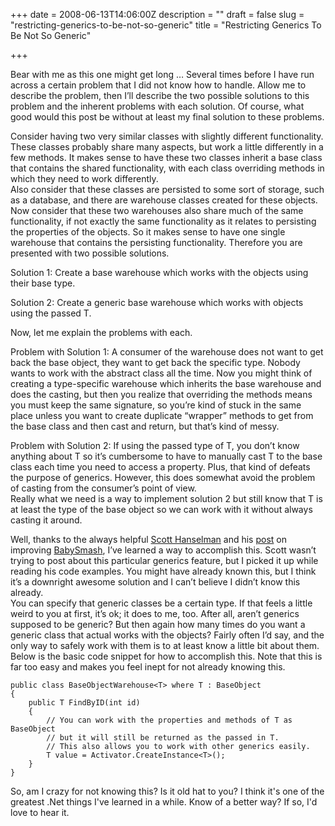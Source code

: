 +++
date = 2008-06-13T14:06:00Z
description = ""
draft = false
slug = "restricting-generics-to-be-not-so-generic"
title = "Restricting Generics To Be Not So Generic"

+++


Bear with me as this one might get long … Several times before I have run across a certain problem that I did not know how to handle. Allow me to describe the problem, then I’ll describe the two possible solutions to this problem and the inherent problems with each solution. Of course, what good would this post be without at least my final solution to these problems.

Consider having two very similar classes with slightly different functionality. These classes probably share many aspects, but work a little differently in a few methods. It makes sense to have these two classes inherit a base class that contains the shared functionality, with each class overriding methods in which they need to work differently.  
 Also consider that these classes are persisted to some sort of storage, such as a database, and there are warehouse classes created for these objects. Now consider that these two warehouses also share much of the same functionality, if not exactly the same functionality as it relates to persisting the properties of the objects. So it makes sense to have one single warehouse that contains the persisting functionality. Therefore you are presented with two possible solutions.

Solution 1: Create a base warehouse which works with the objects using their base type.

Solution 2: Create a generic base warehouse which works with objects using the passed T.

Now, let me explain the problems with each.

Problem with Solution 1: A consumer of the warehouse does not want to get back the base object, they want to get back the specific type. Nobody wants to work with the abstract class all the time. Now you might think of creating a type-specific warehouse which inherits the base warehouse and does the casting, but then you realize that overriding the methods means you must keep the same signature, so you’re kind of stuck in the same place unless you want to create duplicate “wrapper” methods to get from the base class and then cast and return, but that’s kind of messy.

Problem with Solution 2: If using the passed type of T, you don’t know anything about T so it’s cumbersome to have to manually cast T to the base class each time you need to access a property. Plus, that kind of defeats the purpose of generics. However, this does somewhat avoid the problem of casting from the consumer’s point of view.  
 Really what we need is a way to implement solution 2 but still know that T is at least the type of the base object so we can work with it without always casting it around.

Well, thanks to the always helpful [Scott Hanselman](http://www.hanselman.com/blog) and his [post](http://www.hanselman.com/blog/LearningWPFWithBabySmashFactoriesInterfacesDelegatesAndLambdasOhMy.aspx) on improving [BabySmash](http://www.hanselman.com/babysmash/), I’ve learned a way to accomplish this. Scott wasn’t trying to post about this particular generics feature, but I picked it up while reading his code examples. You might have already known this, but I think it’s a downright awesome solution and I can’t believe I didn’t know this already.  
 You can specify that generic classes be a certain type. If that feels a little weird to you at first, it’s ok; it does to me, too. After all, aren’t generics supposed to be generic? But then again how many times do you want a generic class that actual works with the objects? Fairly often I’d say, and the only way to safely work with them is to at least know a little bit about them.  
 Below is the basic code snippet for how to accomplish this. Note that this is far too easy and makes you feel inept for not already knowing this.  

```
public class BaseObjectWarehouse<T> where T : BaseObject
{
    public T FindByID(int id)
    {
        // You can work with the properties and methods of T as BaseObject
        // but it will still be returned as the passed in T.
        // This also allows you to work with other generics easily.
        T value = Activator.CreateInstance<T>();
    }
}
```

So, am I crazy for not knowing this? Is it old hat to you? I think it's one of the greatest .Net things I've learned in a while. Know of a better way? If so, I'd love to hear it.

